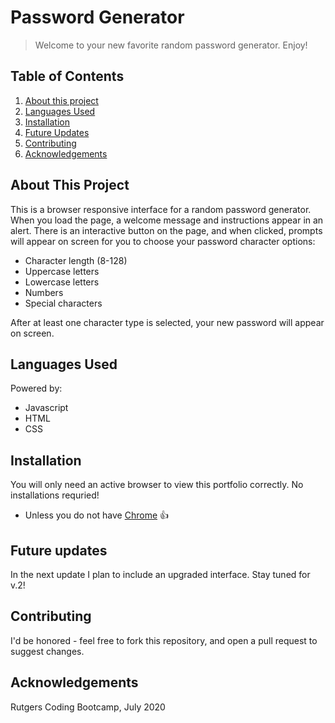 # Password Generator

>Welcome to your new favorite random password generator. Enjoy!

## Table of Contents
1. [About this project](#about)
2. [Languages Used](#laguages)
3. [Installation](#install)
4. [Future Updates](#updates)
5. [Contributing](#contribute)
6. [Acknowledgements](#ack)

## About This Project <a name="about"></a>

This is a browser responsive interface for a random password generator. When you load the page, a welcome message and instructions appear in an alert. There is an interactive button on the page, and when clicked, prompts will appear on screen for you to choose your password character options:
- Character length (8-128)
- Uppercase letters
- Lowercase letters
- Numbers 
- Special characters 

After at least one character type is selected, your new password will appear on screen. 

## Languages Used <a name="laguages"></a>

Powered by:
- Javascript
- HTML
- CSS

## Installation <a name="install"></a>

You will only need an active browser to view this portfolio correctly. No installations requried! 
- Unless you do not have <a href="https://support.google.com/chrome/answer/95346?co=GENIE.Platform%3DDesktop&hl=en-GB">Chrome</a> :+1:

## Future updates <a name="updates"></a>

In the next update I plan to include an upgraded interface. Stay tuned for v.2!

## Contributing <a name="contribute"></a>

I'd be honored - feel free to fork this repository, and open a pull request to suggest changes. 

## Acknowledgements <a name="ack"></a>

Rutgers Coding Bootcamp, July 2020
